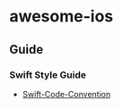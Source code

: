 # awesome-ios

## Guide

### Swift Style Guide
 - [Swift-Code-Convention](https://jusung.github.io/Swift-Code-Convention/)
